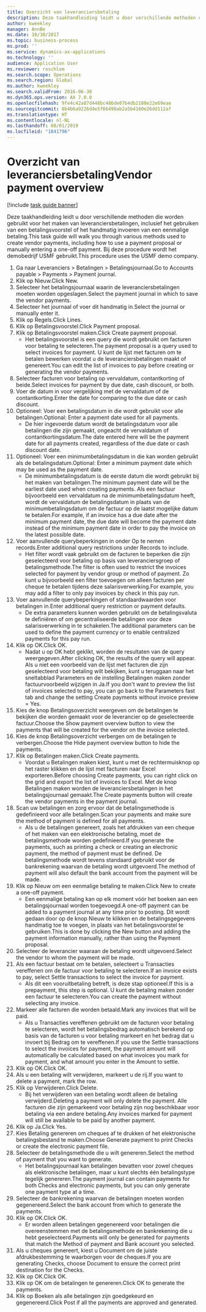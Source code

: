 ```yaml
---
title: Overzicht van leveranciersbetaling
description: Deze taakhandleiding leidt u door verschillende methoden die worden gebruikt voor het maken van leveranciersbetalingen, inclusief het gebruiken van een betalingsvoorstel of het handmatig invoeren van een eenmalige betaling.
author: kweekley
manager: AnnBe
ms.date: 10/30/2017
ms.topic: business-process
ms.prod: ''
ms.service: dynamics-ax-applications
ms.technology: ''
audience: Application User
ms.reviewer: roschlom
ms.search.scope: Operations
ms.search.region: Global
ms.author: kweekley
ms.search.validFrom: 2016-06-30
ms.dyn365.ops.version: AX 7.0.0
ms.openlocfilehash: 9fe4c42a87d448bc486de07b4db2180e22e69eae
ms.sourcegitcommit: 8b4b6a9226d4e5f66498ab2a5b4160e26dd112af
ms.translationtype: HT
ms.contentlocale: nl-NL
ms.lasthandoff: 08/01/2019
ms.locfileid: "1841796"
---
```

# <a name="vendor-payment-overview"></a><span data-ttu-id="6cb99-103">Overzicht van leveranciersbetaling</span><span class="sxs-lookup"><span data-stu-id="6cb99-103">Vendor payment overview</span></span>

[!include [task guide banner](../../includes/task-guide-banner.md)]

<span data-ttu-id="6cb99-104">Deze taakhandleiding leidt u door verschillende methoden die worden gebruikt voor het maken van leveranciersbetalingen, inclusief het gebruiken van een betalingsvoorstel of het handmatig invoeren van een eenmalige betaling.</span><span class="sxs-lookup"><span data-stu-id="6cb99-104">This task guide will walk you through various methods used to create vendor payments, including how to use a payment proposal or manually entering a one-off payment.</span></span> <span data-ttu-id="6cb99-105">Bij deze procedure wordt het demobedrijf USMF gebruikt.</span><span class="sxs-lookup"><span data-stu-id="6cb99-105">This procedure uses the USMF demo company.</span></span>

1. <span data-ttu-id="6cb99-106">Ga naar Leveranciers > Betalingen > Betalingsjournaal.</span><span class="sxs-lookup"><span data-stu-id="6cb99-106">Go to Accounts payable > Payments > Payment journal.</span></span>
2. <span data-ttu-id="6cb99-107">Klik op Nieuw.</span><span class="sxs-lookup"><span data-stu-id="6cb99-107">Click New.</span></span>
3. <span data-ttu-id="6cb99-108">Selecteer het betalingsjournaal waarin de leveranciersbetalingen moeten worden opgeslagen.</span><span class="sxs-lookup"><span data-stu-id="6cb99-108">Select the payment journal in which to save the vendor payments.</span></span> 
4. <span data-ttu-id="6cb99-109">Selecteer het journaal of voer dit handmatig in.</span><span class="sxs-lookup"><span data-stu-id="6cb99-109">Select the journal or manually enter it.</span></span>
5. <span data-ttu-id="6cb99-110">Klik op Regels.</span><span class="sxs-lookup"><span data-stu-id="6cb99-110">Click Lines.</span></span>
6. <span data-ttu-id="6cb99-111">Klik op Betalingsvoorstel.</span><span class="sxs-lookup"><span data-stu-id="6cb99-111">Click Payment proposal.</span></span>
7. <span data-ttu-id="6cb99-112">Klik op Betalingsvoorstel maken.</span><span class="sxs-lookup"><span data-stu-id="6cb99-112">Click Create payment proposal.</span></span>
    * <span data-ttu-id="6cb99-113">Het betalingsvoorstel is een query die wordt gebruikt om facturen voor betaling te selecteren.</span><span class="sxs-lookup"><span data-stu-id="6cb99-113">The payment proposal is a query used to select invoices for payment.</span></span> <span data-ttu-id="6cb99-114">U kunt de lijst met facturen om te betalen bewerken voordat u de leveranciersbetalingen maakt of genereert.</span><span class="sxs-lookup"><span data-stu-id="6cb99-114">You can edit the list of invoices to pay before creating or generating the vendor payments.</span></span>  
8. <span data-ttu-id="6cb99-115">Selecteer facturen voor betaling op vervaldatum, contantkorting of beide.</span><span class="sxs-lookup"><span data-stu-id="6cb99-115">Select invoices for payment by due date, cash discount, or both.</span></span> 
9. <span data-ttu-id="6cb99-116">Voer de datum in voor vergelijking met de vervaldatum of de contantkorting.</span><span class="sxs-lookup"><span data-stu-id="6cb99-116">Enter the date for comparing to the due date or cash discount.</span></span> 
10. <span data-ttu-id="6cb99-117">Optioneel: Voer een betalingsdatum in die wordt gebruikt voor alle betalingen.</span><span class="sxs-lookup"><span data-stu-id="6cb99-117">Optional: Enter a payment date used for all payments.</span></span>
    * <span data-ttu-id="6cb99-118">De hier ingevoerde datum wordt de betalingsdatum voor alle betalingen die zijn gemaakt, ongeacht de vervaldatum of contantkortingsdatum.</span><span class="sxs-lookup"><span data-stu-id="6cb99-118">The date entered here will be the payment date for all payments created, regardless of the due date or cash discount date.</span></span>  
11. <span data-ttu-id="6cb99-119">Optioneel: Voer een minimumbetalingsdatum in die kan worden gebruikt als de betalingsdatum.</span><span class="sxs-lookup"><span data-stu-id="6cb99-119">Optional: Enter a minimum payment date which may be used as the payment date.</span></span>
    * <span data-ttu-id="6cb99-120">De minimumbetalingsdatum is de eerste datum die wordt gebruikt bij het maken van betalingen.</span><span class="sxs-lookup"><span data-stu-id="6cb99-120">The minimum payment date will be the earliest date used when creating payments.</span></span> <span data-ttu-id="6cb99-121">Als een factuur bijvoorbeeld een vervaldatum na de minimumbetalingsdatum heeft, wordt de vervaldatum de betalingsdatum in plaats van de minimumbetalingsdatum om de factuur op de laatst mogelijke datum te betalen.</span><span class="sxs-lookup"><span data-stu-id="6cb99-121">For example, if an invoice has a due date after the minimum payment date, the due date will become the payment date instead of the minimum payment date in order to pay the invoice on the latest possible date.</span></span>  
12. <span data-ttu-id="6cb99-122">Voer aanvullende querybeperkingen in onder Op te nemen records.</span><span class="sxs-lookup"><span data-stu-id="6cb99-122">Enter additional query restrictions under Records to include.</span></span>
    * <span data-ttu-id="6cb99-123">Het filter wordt vaak gebruikt om de facturen te beperken die zijn geselecteerd voor betaling op basis van leveranciersgroep of betalingsmethode.</span><span class="sxs-lookup"><span data-stu-id="6cb99-123">The filter is often used to restrict the invoices selected for payment by vendor group or method of payment.</span></span> <span data-ttu-id="6cb99-124">Zo kunt u bijvoorbeeld een filter toevoegen om alleen facturen per cheque te betalen tijdens deze salarisverwerking.</span><span class="sxs-lookup"><span data-stu-id="6cb99-124">For example, you may add a filter to only pay invoices by check in this pay run.</span></span>  
13. <span data-ttu-id="6cb99-125">Voer aanvullende querybeperkingen of standaardwaarden voor betalingen in.</span><span class="sxs-lookup"><span data-stu-id="6cb99-125">Enter additional query restriction or payment defaults.</span></span> 
    * <span data-ttu-id="6cb99-126">De extra parameters kunnen worden gebruikt om de betalingsvaluta te definiëren of om gecentraliseerde betalingen voor deze salarisverwerking in te schakelen.</span><span class="sxs-lookup"><span data-stu-id="6cb99-126">The additional parameters can be used to define the payment currency or to enable centralized payments for this pay run.</span></span>  
14. <span data-ttu-id="6cb99-127">Klik op OK.</span><span class="sxs-lookup"><span data-stu-id="6cb99-127">Click OK.</span></span>
    * <span data-ttu-id="6cb99-128">Nadat u op OK hebt geklikt, worden de resultaten van de query weergegeven.</span><span class="sxs-lookup"><span data-stu-id="6cb99-128">After clicking OK, the results of the query will appear.</span></span> <span data-ttu-id="6cb99-129">Als u niet een voorbeeld van de lijst met facturen die zijn geselecteerd voor betaling wilt bekijken, kunt u teruggaan naar het sneltabblad Parameters en de instelling Betalingen maken zonder factuurvoorbeeld wijzigen in Ja.</span><span class="sxs-lookup"><span data-stu-id="6cb99-129">If you don't want to preview the list of invoices selected to pay, you can go back to the Parameters fast tab and change the setting Create payments without invoice preview = Yes.</span></span>  
15. <span data-ttu-id="6cb99-130">Kies de knop Betalingsoverzicht weergeven om de betalingen te bekijken die worden gemaakt voor de leverancier op de geselecteerde factuur.</span><span class="sxs-lookup"><span data-stu-id="6cb99-130">Choose the Show payment overview button to view the payments that will be created for the vendor on the invoice selected.</span></span>
16. <span data-ttu-id="6cb99-131">Kies de knop Betalingsoverzicht verbergen om de betalingen te verbergen.</span><span class="sxs-lookup"><span data-stu-id="6cb99-131">Choose the Hide payment overview button to hide the payments.</span></span> 
17. <span data-ttu-id="6cb99-132">Klik op Betalingen maken.</span><span class="sxs-lookup"><span data-stu-id="6cb99-132">Click Create payments.</span></span>
    * <span data-ttu-id="6cb99-133">Voordat u Betalingen maken kiest, kunt u met de rechtermuisknop op het raster klikken en de lijst met facturen naar Excel exporteren.</span><span class="sxs-lookup"><span data-stu-id="6cb99-133">Before choosing Create payments, you can right click on the grid and export the list of invoices to Excel.</span></span> <span data-ttu-id="6cb99-134">Met de knop Betalingen maken worden de leveranciersbetalingen in het betalingsjournaal gemaakt.</span><span class="sxs-lookup"><span data-stu-id="6cb99-134">The Create payments button will create the vendor payments in the payment journal.</span></span>  
18. <span data-ttu-id="6cb99-135">Scan uw betalingen en zorg ervoor dat de betalingsmethode is gedefinieerd voor alle betalingen.</span><span class="sxs-lookup"><span data-stu-id="6cb99-135">Scan your payments and make sure the method of payment is defined for all payments.</span></span> 
    * <span data-ttu-id="6cb99-136">Als u de betalingen genereert, zoals het afdrukken van een cheque of het maken van een elektronische betaling, moet de betalingsmethode worden gedefinieerd.</span><span class="sxs-lookup"><span data-stu-id="6cb99-136">If you generate the payments, such as printing a check or creating an electronic payment, the method of payment must be defined.</span></span> <span data-ttu-id="6cb99-137">De betalingsmethode wordt tevens standaard gebruikt voor de bankrekening waarvan de betaling wordt uitgevoerd.</span><span class="sxs-lookup"><span data-stu-id="6cb99-137">The method of payment will also default the bank account from the payment will be made.</span></span>  
19. <span data-ttu-id="6cb99-138">Klik op Nieuw om een eenmalige betaling te maken.</span><span class="sxs-lookup"><span data-stu-id="6cb99-138">Click New to create a one-off payment.</span></span>
    * <span data-ttu-id="6cb99-139">Een eenmalige betaling kan op elk moment vóór het boeken aan een betalingsjournaal worden toegevoegd.</span><span class="sxs-lookup"><span data-stu-id="6cb99-139">A one-off payment can be added to a payment journal at any time prior to posting.</span></span> <span data-ttu-id="6cb99-140">Dit wordt gedaan door op de knop Nieuw te klikken en de betalingsgegevens handmatig toe te voegen, in plaats van het betalingsvoorstel te gebruiken.</span><span class="sxs-lookup"><span data-stu-id="6cb99-140">This is done by clicking the New button and adding the payment information manually, rather than using the Payment proposal.</span></span>  
20. <span data-ttu-id="6cb99-141">Selecteer de leverancier waaraan de betaling wordt uitgevoerd.</span><span class="sxs-lookup"><span data-stu-id="6cb99-141">Select the vendor to whom the payment will be made.</span></span>
21. <span data-ttu-id="6cb99-142">Als een factuur bestaat om te betalen, selecteert u Transacties vereffenen om de factuur voor betaling te selecteren.</span><span class="sxs-lookup"><span data-stu-id="6cb99-142">If an invoice exists to pay, select Settle transactions to select the invoice for payment.</span></span>
    * <span data-ttu-id="6cb99-143">Als dit een vooruitbetaling betreft, is deze stap optioneel.</span><span class="sxs-lookup"><span data-stu-id="6cb99-143">If this is a prepayment, this step is optional.</span></span> <span data-ttu-id="6cb99-144">U kunt de betaling maken zonder een factuur te selecteren.</span><span class="sxs-lookup"><span data-stu-id="6cb99-144">You can create the payment without selecting any invoice.</span></span>  
22. <span data-ttu-id="6cb99-145">Markeer alle facturen die worden betaald.</span><span class="sxs-lookup"><span data-stu-id="6cb99-145">Mark any invoices that will be paid.</span></span>
    * <span data-ttu-id="6cb99-146">Als u Transacties vereffenen gebruikt om de facturen voor betaling te selecteren, wordt het betalingsbedrag automatisch berekend op basis van de facturen u voor betaling markeert en het bedrag dat u invoert bij Bedrag om te vereffenen.</span><span class="sxs-lookup"><span data-stu-id="6cb99-146">If you use the Settle transactions to select the invoices for payment, the payment amount will automatically be calculated based on what invoices you mark for payment, and what amount you enter in the Amount to settle.</span></span>  
23. <span data-ttu-id="6cb99-147">Klik op OK.</span><span class="sxs-lookup"><span data-stu-id="6cb99-147">Click OK.</span></span>
24. <span data-ttu-id="6cb99-148">Als u een betaling wilt verwijderen, markeert u de rij.</span><span class="sxs-lookup"><span data-stu-id="6cb99-148">If you want to delete a payment, mark the row.</span></span>
25. <span data-ttu-id="6cb99-149">Klik op Verwijderen.</span><span class="sxs-lookup"><span data-stu-id="6cb99-149">Click Delete.</span></span>
    * <span data-ttu-id="6cb99-150">Bij het verwijderen van een betaling wordt alleen de betaling verwijderd.</span><span class="sxs-lookup"><span data-stu-id="6cb99-150">Deleting a payment will only delete the payment.</span></span> <span data-ttu-id="6cb99-151">Alle facturen die zijn gemarkeerd voor betaling zijn nog beschikbaar voor betaling via een andere betaling.</span><span class="sxs-lookup"><span data-stu-id="6cb99-151">Any invoices marked for payment will still be available to be paid by another payment.</span></span>  
26. <span data-ttu-id="6cb99-152">Klik op Ja.</span><span class="sxs-lookup"><span data-stu-id="6cb99-152">Click Yes.</span></span>
27. <span data-ttu-id="6cb99-153">Kies Betaling genereren om cheques af te drukken of het elektronische betalingsbestand te maken.</span><span class="sxs-lookup"><span data-stu-id="6cb99-153">Choose Generate payment to print Checks or create the electronic payment file.</span></span>
28. <span data-ttu-id="6cb99-154">Selecteer de betalingsmethode die u wilt genereren.</span><span class="sxs-lookup"><span data-stu-id="6cb99-154">Select the method of payment that you want to generate.</span></span>
    * <span data-ttu-id="6cb99-155">Het betalingsjournaal kan betalingen bevatten voor zowel cheques als elektronische betalingen, maar u kunt slechts één betalingstype tegelijk genereren.</span><span class="sxs-lookup"><span data-stu-id="6cb99-155">The payment journal can contain payments for both Checks and electronic payments, but you can only generate one payment type at a time.</span></span>  
29. <span data-ttu-id="6cb99-156">Selecteer de bankrekening waarvan de betalingen moeten worden gegenereerd.</span><span class="sxs-lookup"><span data-stu-id="6cb99-156">Select the bank account from which to generate the payments.</span></span>
30. <span data-ttu-id="6cb99-157">Klik op OK.</span><span class="sxs-lookup"><span data-stu-id="6cb99-157">Click OK.</span></span>
    * <span data-ttu-id="6cb99-158">Er worden alleen betalingen gegenereerd voor betalingen die overeenstemmen met de betalingsmethode en bankrekening die u hebt geselecteerd.</span><span class="sxs-lookup"><span data-stu-id="6cb99-158">Payments will only be generated for payments that match the Method of payment and Bank account you selected.</span></span>  
31. <span data-ttu-id="6cb99-159">Als u cheques genereert, kiest u Document om de juiste afdrukbestemming te waarborgen voor de cheques.</span><span class="sxs-lookup"><span data-stu-id="6cb99-159">If you are generating Checks, choose Document to ensure the correct print destination for the Checks.</span></span>
32. <span data-ttu-id="6cb99-160">Klik op OK.</span><span class="sxs-lookup"><span data-stu-id="6cb99-160">Click OK.</span></span>
33. <span data-ttu-id="6cb99-161">Klik op OK om de betalingen te genereren.</span><span class="sxs-lookup"><span data-stu-id="6cb99-161">Click OK to generate the payments.</span></span>
34. <span data-ttu-id="6cb99-162">Klik op Boeken als alle betalingen zijn goedgekeurd en gegenereerd.</span><span class="sxs-lookup"><span data-stu-id="6cb99-162">Click Post if all the payments are approved and generated.</span></span> 

